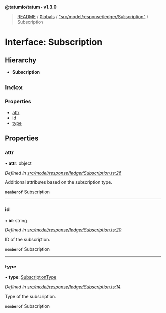 **@tatumio/tatum - v1.3.0**

> [README](../README.md) / [Globals](../globals.md) / ["src/model/response/ledger/Subscription"](../modules/_src_model_response_ledger_subscription_.md) / Subscription

# Interface: Subscription

## Hierarchy

* **Subscription**

## Index

### Properties

* [attr](_src_model_response_ledger_subscription_.subscription.md#attr)
* [id](_src_model_response_ledger_subscription_.subscription.md#id)
* [type](_src_model_response_ledger_subscription_.subscription.md#type)

## Properties

### attr

•  **attr**: object

*Defined in [src/model/response/ledger/Subscription.ts:26](https://github.com/tatumio/tatum-js/blob/31bb1b4/src/model/response/ledger/Subscription.ts#L26)*

Additional attributes based on the subscription type.

**`memberof`** Subscription

___

### id

•  **id**: string

*Defined in [src/model/response/ledger/Subscription.ts:20](https://github.com/tatumio/tatum-js/blob/31bb1b4/src/model/response/ledger/Subscription.ts#L20)*

ID of the subscription.

**`memberof`** Subscription

___

### type

•  **type**: [SubscriptionType](../enums/_src_model_response_ledger_subscriptiontype_.subscriptiontype.md)

*Defined in [src/model/response/ledger/Subscription.ts:14](https://github.com/tatumio/tatum-js/blob/31bb1b4/src/model/response/ledger/Subscription.ts#L14)*

Type of the subscription.

**`memberof`** Subscription
